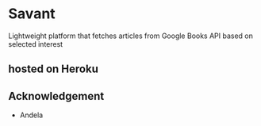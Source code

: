 # Savant

Lightweight platform that fetches articles from Google Books API based on selected interest

## hosted on Heroku

## Acknowledgement
* Andela
